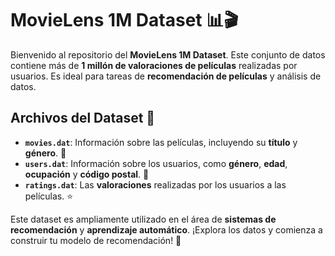 # MovieLens 1M Dataset 📊🎬

Bienvenido al repositorio del **MovieLens 1M Dataset**. Este conjunto de datos contiene más de **1 millón de valoraciones de películas** realizadas por usuarios. Es ideal para tareas de **recomendación de películas** y análisis de datos.

## Archivos del Dataset 📁
- **`movies.dat`**: Información sobre las películas, incluyendo su **título** y **género**. 🎥
- **`users.dat`**: Información sobre los usuarios, como **género**, **edad**, **ocupación** y **código postal**. 👤
- **`ratings.dat`**: Las **valoraciones** realizadas por los usuarios a las películas. ⭐

Este dataset es ampliamente utilizado en el área de **sistemas de recomendación** y **aprendizaje automático**. ¡Explora los datos y comienza a construir tu modelo de recomendación! 🤖
